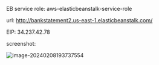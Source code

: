 EB service role: aws-elasticbeanstalk-service-role

url: http://bankstatement2.us-east-1.elasticbeanstalk.com/

EIP: 34.237.42.78

screenshot:

![image-20240208193737554](C:\Users\alisha\AppData\Roaming\Typora\typora-user-images\image-20240208193737554.png)

